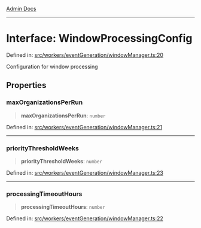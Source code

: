 [Admin Docs](/)

***

# Interface: WindowProcessingConfig

Defined in: [src/workers/eventGeneration/windowManager.ts:20](https://github.com/Sourya07/talawa-api/blob/3df16fa5fb47e8947dc575f048aef648ae9ebcf8/src/workers/eventGeneration/windowManager.ts#L20)

Configuration for window processing

## Properties

### maxOrganizationsPerRun

> **maxOrganizationsPerRun**: `number`

Defined in: [src/workers/eventGeneration/windowManager.ts:21](https://github.com/Sourya07/talawa-api/blob/3df16fa5fb47e8947dc575f048aef648ae9ebcf8/src/workers/eventGeneration/windowManager.ts#L21)

***

### priorityThresholdWeeks

> **priorityThresholdWeeks**: `number`

Defined in: [src/workers/eventGeneration/windowManager.ts:23](https://github.com/Sourya07/talawa-api/blob/3df16fa5fb47e8947dc575f048aef648ae9ebcf8/src/workers/eventGeneration/windowManager.ts#L23)

***

### processingTimeoutHours

> **processingTimeoutHours**: `number`

Defined in: [src/workers/eventGeneration/windowManager.ts:22](https://github.com/Sourya07/talawa-api/blob/3df16fa5fb47e8947dc575f048aef648ae9ebcf8/src/workers/eventGeneration/windowManager.ts#L22)
